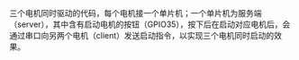 三个电机同时驱动的代码，每个电机接一个单片机；一个单片机为服务端（server），其中含有启动电机的按钮（GPIO35），按下后在启动对应电机后，会通过串口向另两个电机（client）发送启动指令，以实现三个电机同时启动的效果。

